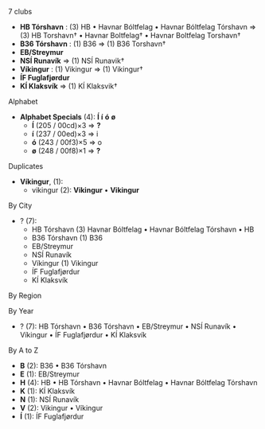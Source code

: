 7 clubs

- **HB Tórshavn** : (3) HB • Havnar Bóltfelag • Havnar Bóltfelag Tórshavn => (3) HB Torshavn† • Havnar Boltfelag† • Havnar Boltfelag Torshavn†
- **B36 Tórshavn** : (1) B36 => (1) B36 Torshavn†
- **EB/Streymur**
- **NSÍ Runavík** => (1) NSÍ Runavik†
- **Víkingur** : (1) Vikingur => (1) Vikingur†
- **ÍF Fuglafjørdur**
- **KÍ Klaksvík** => (1) KÍ Klaksvik†




Alphabet

- **Alphabet Specials** (4):  **Í**  **í**  **ó**  **ø** 
  - **Í** (205 / 00cd)×3 => **?**
  - **í** (237 / 00ed)×3 => i
  - **ó** (243 / 00f3)×5 => o
  - **ø** (248 / 00f8)×1 => **?**




Duplicates

- **Víkingur**,  (1):
  - vikingur (2): **Vikingur** • **Vikingur**




By City

- ? (7): 
  - HB Tórshavn  (3) Havnar Bóltfelag • Havnar Bóltfelag Tórshavn • HB
  - B36 Tórshavn  (1) B36
  - EB/Streymur 
  - NSÍ Runavík 
  - Víkingur  (1) Vikingur
  - ÍF Fuglafjørdur 
  - KÍ Klaksvík 




By Region





By Year

- ? (7):   HB Tórshavn • B36 Tórshavn • EB/Streymur • NSÍ Runavík • Víkingur • ÍF Fuglafjørdur • KÍ Klaksvík






By A to Z

- **B** (2): B36 • B36 Tórshavn
- **E** (1): EB/Streymur
- **H** (4): HB • HB Tórshavn • Havnar Bóltfelag • Havnar Bóltfelag Tórshavn
- **K** (1): KÍ Klaksvík
- **N** (1): NSÍ Runavík
- **V** (2): Vikingur • Víkingur
- **Í** (1): ÍF Fuglafjørdur




